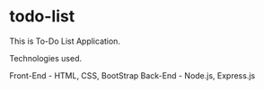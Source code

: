 # todo-list

This is To-Do List Application.

Technologies used.

Front-End - HTML, CSS, BootStrap
Back-End - Node.js, Express.js
